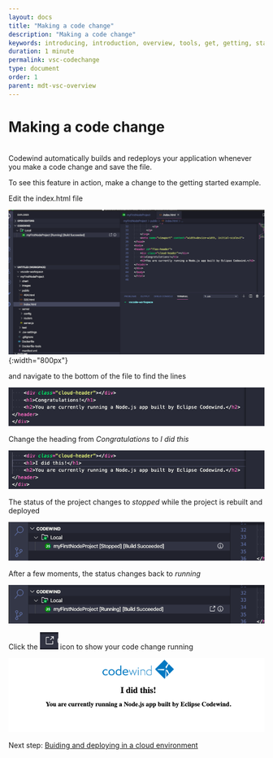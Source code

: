 ```yaml
---
layout: docs
title: "Making a code change"
description: "Making a code change"
keywords: introducing, introduction, overview, tools, get, getting, start, started, install, vscode, visual, studio, code, Codewind for VS Code getting started, VS Code Marketplace, VS Code Extensions view, VS Code workspace,installing Codewind for VS Code
duration: 1 minute
permalink: vsc-codechange
type: document
order: 1
parent: mdt-vsc-overview
---
```

# Making a code change
<br/>
Codewind automatically builds and redeploys your application whenever you make a code change and save the file.

To see this feature in action, make a change to the getting started example.

Edit the index.html file

![](dist/images/vsc-codechange.png){:width="800px"}

and navigate to the bottom of the file to find the lines

![](dist/images/vsc-codeline.png)

Change the heading from *Congratulations* to *I did this* 

![](dist/images/vsc-ididthis.png)

The status of the project changes to *stopped* while the project is rebuilt and deployed

![](dist/images/vsc-buildstopped.png)

After a few moments, the status changes back to *running*

![](dist/images/vsc-buildrunning.png)

Click the
![](dist/images/launchicon.png)
icon to show your code change running

![](dist/images/vsc-screenchanged.png)

Next step: [Buiding and deploying in a cloud environment](remoteoverview.html)
